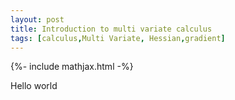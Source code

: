 ```yaml
---
layout: post
title: Introduction to multi variate calculus
tags: [calculus,Multi Variate, Hessian,gradient]
---
```

{%- include mathjax.html -%}

Hello world

<!--more-->
